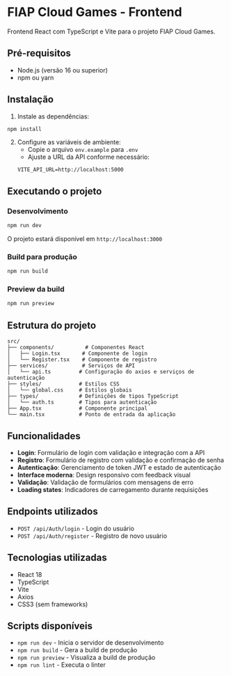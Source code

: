 # FIAP Cloud Games - Frontend

Frontend React com TypeScript e Vite para o projeto FIAP Cloud Games.

## Pré-requisitos

- Node.js (versão 16 ou superior)
- npm ou yarn

## Instalação

1. Instale as dependências:
```bash
npm install
```

2. Configure as variáveis de ambiente:
   - Copie o arquivo `env.example` para `.env`
   - Ajuste a URL da API conforme necessário:
   ```
   VITE_API_URL=http://localhost:5000
   ```

## Executando o projeto

### Desenvolvimento
```bash
npm run dev
```

O projeto estará disponível em `http://localhost:3000`

### Build para produção
```bash
npm run build
```

### Preview da build
```bash
npm run preview
```

## Estrutura do projeto

```
src/
├── components/          # Componentes React
│   ├── Login.tsx       # Componente de login
│   └── Register.tsx    # Componente de registro
├── services/           # Serviços de API
│   └── api.ts         # Configuração do axios e serviços de autenticação
├── styles/            # Estilos CSS
│   └── global.css     # Estilos globais
├── types/             # Definições de tipos TypeScript
│   └── auth.ts        # Tipos para autenticação
├── App.tsx            # Componente principal
└── main.tsx           # Ponto de entrada da aplicação
```

## Funcionalidades

- **Login**: Formulário de login com validação e integração com a API
- **Registro**: Formulário de registro com validação e confirmação de senha
- **Autenticação**: Gerenciamento de token JWT e estado de autenticação
- **Interface moderna**: Design responsivo com feedback visual
- **Validação**: Validação de formulários com mensagens de erro
- **Loading states**: Indicadores de carregamento durante requisições

## Endpoints utilizados

- `POST /api/Auth/login` - Login do usuário
- `POST /api/Auth/register` - Registro de novo usuário

## Tecnologias utilizadas

- React 18
- TypeScript
- Vite
- Axios
- CSS3 (sem frameworks)

## Scripts disponíveis

- `npm run dev` - Inicia o servidor de desenvolvimento
- `npm run build` - Gera a build de produção
- `npm run preview` - Visualiza a build de produção
- `npm run lint` - Executa o linter 
